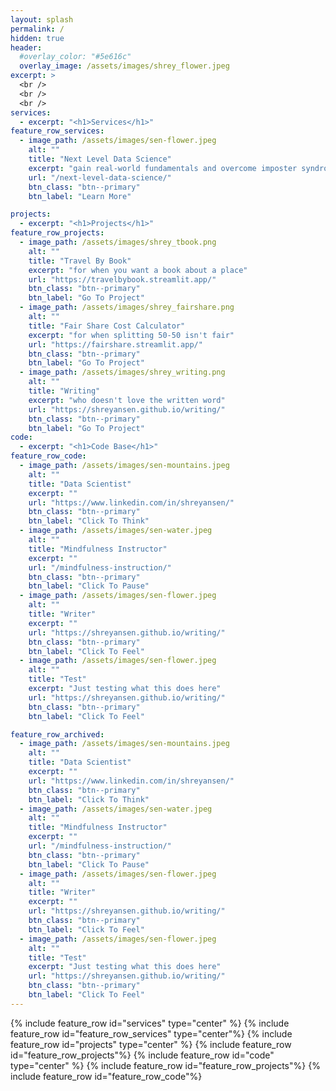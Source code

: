 ```yaml
---
layout: splash
permalink: /
hidden: true
header:
  #overlay_color: "#5e616c"
  overlay_image: /assets/images/shrey_flower.jpeg
excerpt: >
  <br />
  <br />
  <br />
services:
  - excerpt: "<h1>Services</h1>"  
feature_row_services:
  - image_path: /assets/images/sen-flower.jpeg
    alt: ""
    title: "Next Level Data Science"
    excerpt: "gain real-world fundamentals and overcome imposter syndrome"
    url: "/next-level-data-science/"
    btn_class: "btn--primary"
    btn_label: "Learn More"

projects:
  - excerpt: "<h1>Projects</h1>"
feature_row_projects:
  - image_path: /assets/images/shrey_tbook.png
    alt: ""
    title: "Travel By Book"
    excerpt: "for when you want a book about a place"
    url: "https://travelbybook.streamlit.app/"
    btn_class: "btn--primary"
    btn_label: "Go To Project"
  - image_path: /assets/images/shrey_fairshare.png
    alt: ""
    title: "Fair Share Cost Calculator"
    excerpt: "for when splitting 50-50 isn't fair"
    url: "https://fairshare.streamlit.app/"
    btn_class: "btn--primary"
    btn_label: "Go To Project"
  - image_path: /assets/images/shrey_writing.png
    alt: ""
    title: "Writing"
    excerpt: "who doesn't love the written word"
    url: "https://shreyansen.github.io/writing/"
    btn_class: "btn--primary"
    btn_label: "Go To Project"  
code:
  - excerpt: "<h1>Code Base</h1>"   
feature_row_code:
  - image_path: /assets/images/sen-mountains.jpeg
    alt: ""
    title: "Data Scientist"
    excerpt: ""
    url: "https://www.linkedin.com/in/shreyansen/"
    btn_class: "btn--primary"
    btn_label: "Click To Think"
  - image_path: /assets/images/sen-water.jpeg
    alt: ""
    title: "Mindfulness Instructor"
    excerpt: ""
    url: "/mindfulness-instruction/"
    btn_class: "btn--primary"
    btn_label: "Click To Pause"
  - image_path: /assets/images/sen-flower.jpeg
    alt: ""
    title: "Writer"
    excerpt: ""
    url: "https://shreyansen.github.io/writing/"
    btn_class: "btn--primary"
    btn_label: "Click To Feel"  
  - image_path: /assets/images/sen-flower.jpeg
    alt: ""
    title: "Test"
    excerpt: "Just testing what this does here"
    url: "https://shreyansen.github.io/writing/"
    btn_class: "btn--primary"
    btn_label: "Click To Feel" 

feature_row_archived:
  - image_path: /assets/images/sen-mountains.jpeg
    alt: ""
    title: "Data Scientist"
    excerpt: ""
    url: "https://www.linkedin.com/in/shreyansen/"
    btn_class: "btn--primary"
    btn_label: "Click To Think"
  - image_path: /assets/images/sen-water.jpeg
    alt: ""
    title: "Mindfulness Instructor"
    excerpt: ""
    url: "/mindfulness-instruction/"
    btn_class: "btn--primary"
    btn_label: "Click To Pause"
  - image_path: /assets/images/sen-flower.jpeg
    alt: ""
    title: "Writer"
    excerpt: ""
    url: "https://shreyansen.github.io/writing/"
    btn_class: "btn--primary"
    btn_label: "Click To Feel"  
  - image_path: /assets/images/sen-flower.jpeg
    alt: ""
    title: "Test"
    excerpt: "Just testing what this does here"
    url: "https://shreyansen.github.io/writing/"
    btn_class: "btn--primary"
    btn_label: "Click To Feel" 
---
```


{% include feature_row id="services" type="center" %}
{% include feature_row id="feature_row_services" type="center"%}
{% include feature_row id="projects" type="center" %}
{% include feature_row id="feature_row_projects"%}
{% include feature_row id="code" type="center" %}
{% include feature_row id="feature_row_projects"%}
{% include feature_row id="feature_row_code"%}

